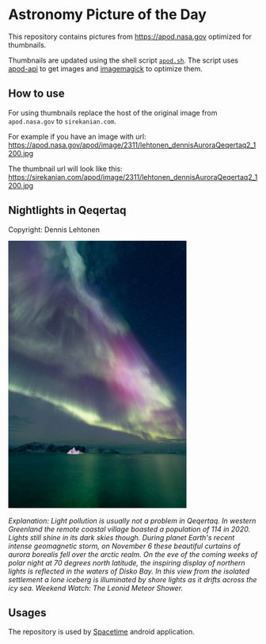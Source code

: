# Astronomy Picture of the Day

This repository contains pictures from https://apod.nasa.gov optimized for thumbnails.

Thumbnails are updated using the shell script [`apod.sh`](apod.sh). The script
uses [apod-api](https://github.com/nasa/apod-api) to get images and [imagemagick](https://imagemagick.org) to
optimize them.

## How to use

For using thumbnails replace the host of the original image from `apod.nasa.gov` to `sirekanian.com`.

For example if you have an image with url:<br>
https://apod.nasa.gov/apod/image/2311/lehtonen_dennisAuroraQeqertaq2_1200.jpg

The thumbnail url will look like this:<br>
https://sirekanian.com/apod/image/2311/lehtonen_dennisAuroraQeqertaq2_1200.jpg

## Nightlights in Qeqertaq

Copyright: Dennis Lehtonen

[![the picture of the day][1]][2]

_Explanation: Light pollution is usually not a problem in Qeqertaq. In western Greenland the remote coastal village boasted a population of 114 in 2020. Lights still shine in its dark skies though. During planet Earth's recent intense geomagnetic storm, on November 6 these beautiful curtains of aurora borealis fell over the arctic realm. On the eve of the coming weeks of polar night at 70 degrees north latitude, the inspiring display of northern lights is reflected in the waters of Disko Bay. In this view from the isolated settlement a lone iceberg is illuminated by shore lights as it drifts across the icy sea.  Weekend Watch: The Leonid Meteor Shower._

## Usages

The repository is used by [Spacetime][3] android application.

[1]: image/2311/lehtonen_dennisAuroraQeqertaq2_1200.jpg

[2]: https://apod.nasa.gov/apod/image/2311/lehtonen_dennisAuroraQeqertaq2_1200.jpg

[3]: https://github.com/sirekanian/spacetime
